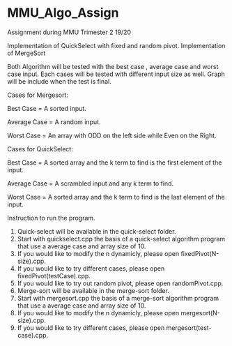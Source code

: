 # MMU_Algo_Assign

Assignment during MMU Trimester 2 19/20

Implementation of QuickSelect with fixed and random pivot.
Implementation of MergeSort

Both Algorithm will be tested with the best case , average case and worst case input. 
Each cases will be tested with different input size as well.
Graph will be include when the test is final.

Cases for Mergesort:

Best Case = A sorted input.

Average Case = A random input.

Worst Case = An array with ODD on the left side while Even on the Right.

Cases for QuickSelect:

Best Case = A sorted array and the k term to find is the first element of the input.

Average Case = A scrambled input and any k term to find.

Worst Case = A sorted array and the k term to find is the last element of the input.

Instruction to run the program. 
1. Quick-select will be available in the quick-select folder.
2. Start with quickselect.cpp the basis of a quick-select algorithm program that use a average case and array size of 10.
3. If you would like to modify the n dynamicly, please open fixedPivot(N-size).cpp.
4. If you would like to try different cases, please open fixedPivot(testCase).cpp.
5. If you would like to try out random pivot, please open randomPivot.cpp.
6. Merge-sort will be available in the merge-sort folder.
7. Start with mergesort.cpp the basis of a merge-sort algorithm program that use a average case and array size of 10.
8. If you would like to modify the n dynamicly, please open mergesort(N-size).cpp.
9. If you would like to try different cases, please open mergesort(test-case).cpp.
